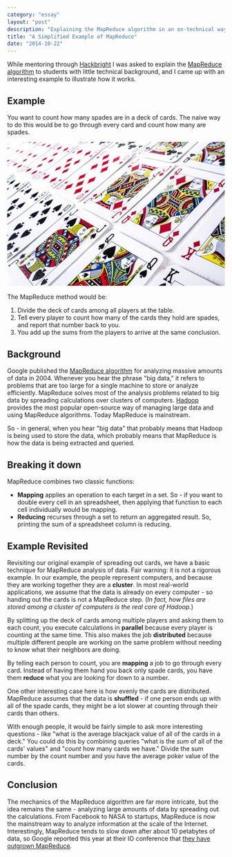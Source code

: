 ```yaml
---
category: "essay"
layout: "post"
description: "Explaining the MapReduce algorithm in an on-technical way."
title: "A Simplified Example of MapReduce"
date: "2014-10-22"
---
```


While mentoring through [Hackbright](http://hackbrightacademy.com) I was asked to explain the [MapReduce algorithm](https://en.wikipedia.org/wiki/MapReduce) to students with little technical background, and I came up with an interesting example to illustrate how it works.

## Example

You want to count how many spades are in a deck of cards. The naive way to do this would be to go through every card and count how many are spades. 

<img src="/images/cards.jpg" alt="Playing cards"/>

The MapReduce method would be:

1. Divide the deck of cards among all players at the table.
2. Tell every player to count how many of the cards they hold are spades, and report that number back to you.
3. You add up the sums from the players to arrive at the same conclusion.

## Background

Google published the [MapReduce algorithm](http://research.google.com/archive/mapreduce.html) for analyzing massive amounts of data in 2004. Whenever you hear the phrase "big data," it refers to problems that are too large for a single machine to store or analyze efficiently. MapReduce solves most of the analysis problems related to big data by spreading calculations over clusters of computers. [Hadoop](https://en.wikipedia.org/wiki/Apache_Hadoop) provides the most popular open-source way of managing large data and using MapReduce algorithms. Today MapReduce is mainstream.

So - in general, when you hear "big data" that probably means that Hadoop is being used to store the data, which probably means that MapReduce is how the data is being extracted and queried.

## Breaking it down

MapReduce combines two classic functions:

* **Mapping** applies an operation to each target in a set. So - if you want to double every cell in an spreadsheet, then applying that function to each cell individually would be mapping.
* **Reducing** recurses through a set to return an aggregated result. So, printing the sum of a spreadsheet column is reducing.


## Example Revisited

Revisiting our original example of spreading out cards, we have a basic technique for MapReduce analysis of data. Fair warning: it is not a rigorous example. In our example, the people represent computers, and because they are working together they are a **cluster**. In most real-world applications, we assume that the data is already on every computer - so handing out the cards is not a MapReduce step. (*In fact, how files are stored among a cluster of computers is the real core of Hadoop.*)

By splitting up the deck of cards among multiple players and asking them to each count, you execute calculations in **parallel** because every player is counting at the same time. This also makes the job **distributed** because multiple different people are working on the same problem without needing to know what their neighbors are doing.

By telling each person to count, you are **mapping** a job to go through every card. Instead of having them hand you back only spade cards, you have them **reduce** what you are looking for down to a number.

One other interesting case here is how evenly the cards are distributed. MapReduce assumes that the data is **shuffled** - if one person ends up with all of the spade cards, they might be a lot slower at counting through their cards than others.

With enough people, it would be fairly simple to ask more interesting questions - like "what is the average blackjack value of all of the cards in a deck." You could do this by combining queries "what is the *sum* of all of the cards' values" and "*count* how many cards we have." Divide the sum number by the count number and you have the average poker value of the cards.

## Conclusion

The mechanics of the MapReduce algorithm are far more intricate, but the idea remains the same - analyzing large amounts of data by spreading out the calculations. From Facebook to NASA to startups, MapReduce is now the mainstream way to analyze information at the scale of the Internet. Interestingly, MapReduce tends to slow down after about 10 petabytes of data, so Google reported this year at their IO conference that [they have outgrown MapReduce](http://java.dzone.com/articles/google-io-dumping-mapreduce).
